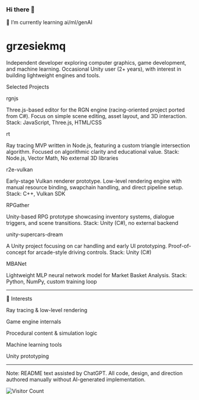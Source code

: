 ### Hi there 👋


 🌱 I’m currently learning ai/ml/genAI  

# grzesiekmq

Independent developer exploring computer graphics, game development, and machine learning.
Occasional Unity user (2+ years), with interest in building lightweight engines and tools.

Selected Projects

rgnjs

Three.js-based editor for the RGN engine (racing-oriented project ported from C#). Focus on simple scene editing, asset layout, and 3D interaction.
Stack: JavaScript, Three.js, HTML/CSS

rt

Ray tracing MVP written in Node.js, featuring a custom triangle intersection algorithm. Focused on algorithmic clarity and educational value.
Stack: Node.js, Vector Math, No external 3D libraries

r2e-vulkan

Early-stage Vulkan renderer prototype. Low-level rendering engine with manual resource binding, swapchain handling, and direct pipeline setup.
Stack: C++, Vulkan SDK

RPGather

Unity-based RPG prototype showcasing inventory systems, dialogue triggers, and scene transitions.
Stack: Unity (C#), no external backend

unity-supercars-dream

A Unity project focusing on car handling and early UI prototyping. Proof-of-concept for arcade-style driving controls.
Stack: Unity (C#)

MBANet

Lightweight MLP neural network model for Market Basket Analysis.
Stack: Python, NumPy, custom training loop


---

🧠 Interests

Ray tracing & low-level rendering

Game engine internals

Procedural content & simulation logic

Machine learning tools

Unity prototyping



---

Note: README text assisted by ChatGPT. All code, design, and direction authored manually without AI-generated implementation.

  
![Visitor Count](https://visitor-badge.laobi.icu/badge?page_id=grzesiekmq.grzesiekmq&)

<!-- - 🌱 I’m currently learning  
**grzesiekmq/grzesiekmq** is a ✨ _special_ ✨ repository because its `README.md` (this file) appears on your GitHub profile.

Here are some ideas to get you started:

- 🔭 I’m currently working on ...
- 🌱 I’m currently learning ...
- 👯 I’m looking to collaborate on ...
- 🤔 I’m looking for help with ...
- 💬 Ask me about ...
- 📫 How to reach me: ...
- 😄 Pronouns: ...
- ⚡ Fun fact: ...
-->  
<!-- [![My Skills](https://skillicons.dev/icons?i=aws,html,linux,mysql,nodejs,postman,r,regex,threejs,unity)](https://skillicons.dev)
-->
